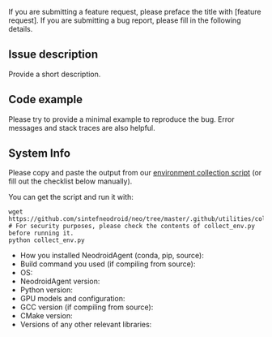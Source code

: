 If you are submitting a feature request, please preface the title with [feature request]. If you are submitting a bug report, please fill in the following details.

## Issue description

Provide a short description.

## Code example

Please try to provide a minimal example to reproduce the bug. Error messages and stack traces are also helpful.

## System Info

Please copy and paste the output from our
[environment collection script](https://github.com/sintefneodroid/agent/tree/master/.github/utilities/collect_env.py)
(or fill out the checklist below manually).

You can get the script and run it with:

```
wget https://github.com/sintefneodroid/neo/tree/master/.github/utilities/collect_env.py
# For security purposes, please check the contents of collect_env.py before running it.
python collect_env.py
```

- How you installed NeodroidAgent (conda, pip, source):
- Build command you used (if compiling from source):
- OS:
- NeodroidAgent version:
- Python version:
- GPU models and configuration:
- GCC version (if compiling from source):
- CMake version:
- Versions of any other relevant libraries:
